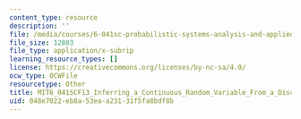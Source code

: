 ```yaml
---
content_type: resource
description: ''
file: /media/courses/6-041sc-probabilistic-systems-analysis-and-applied-probability-fall-2013/048e7022eb8a53eaa23131f5fa8bdf8b_MIT6_041SCF13_Inferring_a_Continuous_Random_Variable_From_a_Discrete_Measurement_300k.vtt
file_size: 12803
file_type: application/x-subrip
learning_resource_types: []
license: https://creativecommons.org/licenses/by-nc-sa/4.0/
ocw_type: OCWFile
resourcetype: Other
title: MIT6_041SCF13_Inferring_a_Continuous_Random_Variable_From_a_Discrete_Measurement_300k.srt
uid: 048e7022-eb8a-53ea-a231-31f5fa8bdf8b
---
```

